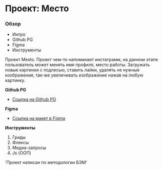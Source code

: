 # Проект: Место

### Обзор

* Интро
* Github PG
* Figma
* Инструменты

Проект Mesto. Проект чем-то напоминает инстаграмм, на данном этапе пользователь может менять имя профиля, место работы. Загружать новые картинки с подписью, ставить лайки, удалять не нужные изображения, так-же увеличивать изображение нажав на любую картинку. 

**Github PG**

* [Ссылка нa Github PG](https://munalexey.github.io/mesto/)

**Figma**

* [Ссылка на макет в Figma](https://www.figma.com/file/2cn9N9jSkmxD84oJik7xL7/JavaScript.-Sprint-4?node-id=0%3A1)

**Инструменты**

1. Гриды
2. Флексы
3. Медиа-запросы
4. Js (ООП)

'Проект написан по методологии БЭМ'





